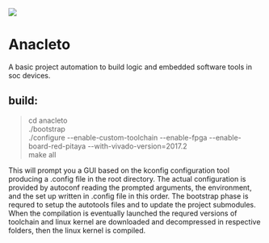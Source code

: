 ![](./anacleto.svg)

#  Anacleto
A basic project automation to build logic and embedded software tools in soc devices.

build:
------

>
> cd anacleto <br>
> ./bootstrap  <br>
> ./configure --enable-custom-toolchain --enable-fpga --enable-board-red-pitaya --with-vivado-version=2017.2 <br>
> make all  <br>
>

This will prompt you a GUI based on the kconfig configuration tool producing a .config file in the root directory. The actual configuration is provided by autoconf reading the prompted arguments, the environment, and the set up written in .config file in this order. The bootstrap phase is requred to setup the autotools files and to update the project submodules. When the compilation is eventually launched the requred versions of toolchain and linux kernel are downloaded and decompressed in respective folders, then the linux kernel is compiled.

